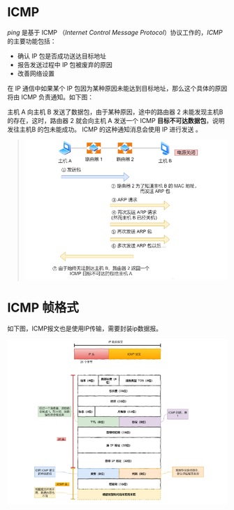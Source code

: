 # ICMP

*ping* 是基于 ICMP （*Internet Control Message Protocol*）协议工作的，*ICMP* 的主要功能包括：

- 确认 IP 包是否成功送达目标地址
- 报告发送过程中 IP 包被废弃的原因
- 改善网络设置

在 IP 通信中如果某个 IP 包因为某种原因未能达到目标地址，那么这个具体的原因将由 ICMP 负责通知。如下图：

主机 A 向主机 B 发送了数据包，由于某种原因，途中的路由器 2 未能发现主机B 的存在，这时，路由器 2 就会向主机 A 发送一个 ICMP **目标不可达数据包**，说明发往主机B 的包未能成功。 ICMP 的这种通知消息会使用 IP 进行发送 。

> [![img](image/ICMP.jpg)](https://github.com/szza/LearningNote/blob/master/1.面试总结/image/ICMP.jpg)

# ICMP 帧格式

如下图，ICMP报文也是使用IP传输，需要封装ip数据报。

[![img](image/ICMP_2.jpg)](https://github.com/szza/LearningNote/blob/master/1.面试总结/image/ICMP_2.jpg)